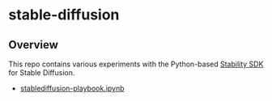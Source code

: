 # stable-diffusion

## Overview
This repo contains various experiments with the Python-based [Stability SDK](https://github.com/Stability-AI/stability-sdk) for Stable Diffusion. 
* [stablediffusion-playbook.ipynb](stable-diffusion-playbook.ipynb)
